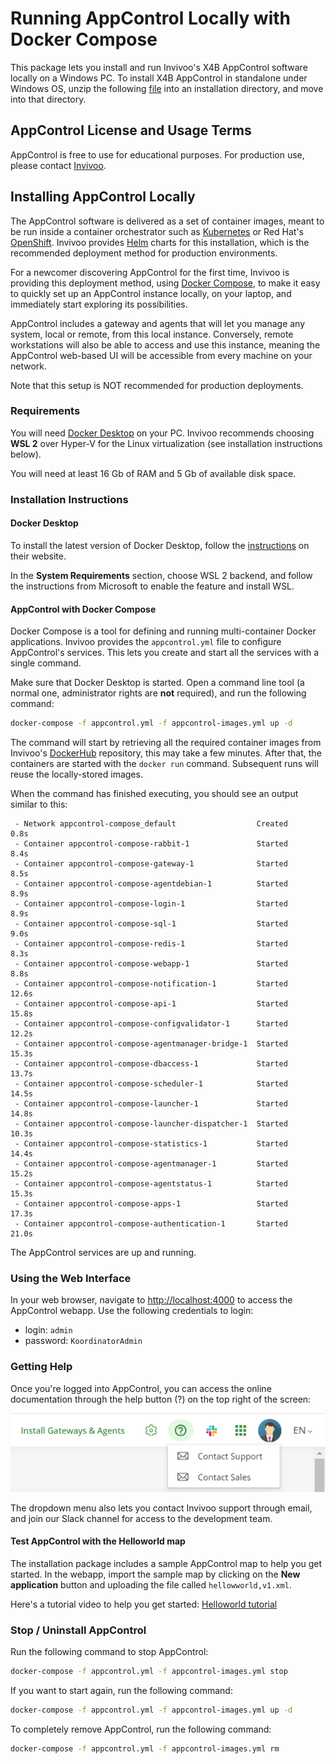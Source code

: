 # Running AppControl Locally with Docker Compose

This package lets you install and run Invivoo's X4B AppControl software locally
on a Windows PC. To install X4B AppControl in standalone under Windows
OS, unzip the
following
[file](https://github.com/xcomponent/appcontrol-documentation/releases/latest/download/appcontrol-standalone.zip) into
an installation directory, and move into that directory.

## AppControl License and Usage Terms

AppControl is free to use for educational purposes. For production use, please
contact [Invivoo](https://ask.invivoo.com/appcontrol).

## Installing AppControl Locally

The AppControl software is delivered as a set of container images, meant to be
run inside a container orchestrator such
as [Kubernetes](https://kubernetes.io/) or Red Hat's
[OpenShift](https://www.redhat.com/en/technologies/cloud-computing/openshift).
Invivoo provides [Helm](https://helm.sh/) charts for this installation, which
is the recommended deployment method for production environments.

For a newcomer discovering AppControl for the first time, Invivoo is providing
this deployment method,
using [Docker Compose](https://docs.docker.com/compose/), to make it easy to
quickly set up an AppControl instance locally, on your laptop, and immediately
start exploring its possibilities.

AppControl includes a gateway and agents that will let you manage any system,
local or remote, from this local instance. Conversely, remote workstations will
also be able to access and use this instance, meaning the AppControl web-based
UI will be accessible from every machine on your network.

Note that this setup is NOT recommended for production deployments.

### Requirements

You will need [Docker Desktop](https://www.docker.com/products/docker-desktop/)
on your PC. Invivoo recommends choosing **WSL 2** over Hyper-V for the Linux
virtualization (see installation instructions below).

You will need at least 16 Gb of RAM and 5 Gb of available disk space.

### Installation Instructions

#### Docker Desktop

To install the latest version of Docker Desktop, follow
the [instructions](https://docs.docker.com/desktop/windows/install/) on their
website.

In the **System Requirements** section, choose WSL 2 backend, and follow the
instructions from Microsoft to enable the feature and install WSL.

#### AppControl with Docker Compose

Docker Compose is a tool for defining and running multi-container Docker
applications. Invivoo provides the `appcontrol.yml` file to configure
AppControl's services. This lets you create and start all the services with a
single command.

Make sure that Docker Desktop is started. Open a command line tool (a normal
one, administrator rights are **not** required), and run the following command:

```bash
docker-compose -f appcontrol.yml -f appcontrol-images.yml up -d
```

The command will start by retrieving all the required container images from
Invivoo's [DockerHub](https://hub.docker.com/u/xcomponent) repository, this may
take a few minutes. After that, the containers are started with the `docker
run` command. Subsequent runs will reuse the locally-stored images.

When the command has finished executing, you should see an output similar to this:

```console
 - Network appcontrol-compose_default                  Created                            0.8s
 - Container appcontrol-compose-rabbit-1               Started                            8.4s
 - Container appcontrol-compose-gateway-1              Started                            8.5s
 - Container appcontrol-compose-agentdebian-1          Started                            8.9s
 - Container appcontrol-compose-login-1                Started                            8.9s
 - Container appcontrol-compose-sql-1                  Started                            9.0s
 - Container appcontrol-compose-redis-1                Started                            8.3s
 - Container appcontrol-compose-webapp-1               Started                            8.8s
 - Container appcontrol-compose-notification-1         Started                           12.6s
 - Container appcontrol-compose-api-1                  Started                           15.8s
 - Container appcontrol-compose-configvalidator-1      Started                           12.2s
 - Container appcontrol-compose-agentmanager-bridge-1  Started                           15.3s
 - Container appcontrol-compose-dbaccess-1             Started                           13.7s
 - Container appcontrol-compose-scheduler-1            Started                           14.5s
 - Container appcontrol-compose-launcher-1             Started                           14.8s
 - Container appcontrol-compose-launcher-dispatcher-1  Started                           10.3s
 - Container appcontrol-compose-statistics-1           Started                           14.4s
 - Container appcontrol-compose-agentmanager-1         Started                           15.2s
 - Container appcontrol-compose-agentstatus-1          Started                           15.3s
 - Container appcontrol-compose-apps-1                 Started                           17.3s
 - Container appcontrol-compose-authentication-1       Started                           21.0s
```

The AppControl services are up and running.

### Using the Web Interface

In your web browser, navigate to [http://localhost:4000](http://localhost:4000)
to access the AppControl webapp. Use the following credentials to login:

-   login: `admin`
-   password: `KoordinatorAdmin`

### Getting Help

Once you're logged into AppControl, you can access the online documentation
through the help button (?) on the top right of the screen:

![Online Documentation](../images/Help_button.png)

The dropdown menu also lets you contact Invivoo support through email, and join
our Slack channel for access to the development team.

#### Test AppControl with the Helloworld map

The installation package includes a sample AppControl map to help you get
started. In the webapp, import the sample map by clicking on the **New
application** button and uploading the file called `hellowworld,v1.xml`.

Here's a tutorial video to help you get
started:
[Helloworld tutorial](https://www.loom.com/share/a19d45ebc33c4aed9157a15e596cb10a)

### Stop / Uninstall AppControl

Run the following command to stop AppControl:

```bash
docker-compose -f appcontrol.yml -f appcontrol-images.yml stop
```

If you want to start again, run the following command:

```bash
docker-compose -f appcontrol.yml -f appcontrol-images.yml up -d
```

To completely remove AppControl, run the following command:

```bash
docker-compose -f appcontrol.yml -f appcontrol-images.yml rm
```
